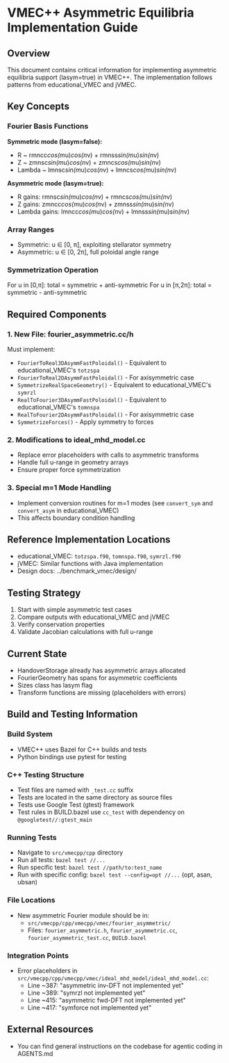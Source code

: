 # VMEC++ Asymmetric Equilibria Implementation Guide

## Overview
This document contains critical information for implementing asymmetric equilibria support (lasym=true) in VMEC++. The implementation follows patterns from educational_VMEC and jVMEC.

## Key Concepts

### Fourier Basis Functions
**Symmetric mode (lasym=false):**
- R ~ rmncc*cos(m*u)*cos(n*v) + rmnss*sin(m*u)*sin(n*v)
- Z ~ zmnsc*sin(m*u)*cos(n*v) + zmncs*cos(m*u)*sin(n*v)
- Lambda ~ lmnsc*sin(m*u)*cos(n*v) + lmncs*cos(m*u)*sin(n*v)

**Asymmetric mode (lasym=true):**
- R gains: rmnsc*sin(m*u)*cos(n*v) + rmncs*cos(m*u)*sin(n*v)
- Z gains: zmncc*cos(m*u)*cos(n*v) + zmnss*sin(m*u)*sin(n*v)
- Lambda gains: lmncc*cos(m*u)*cos(n*v) + lmnss*sin(m*u)*sin(n*v)

### Array Ranges
- Symmetric: u ∈ [0, π], exploiting stellarator symmetry
- Asymmetric: u ∈ [0, 2π], full poloidal angle range

### Symmetrization Operation
For u in [0,π]: total = symmetric + anti-symmetric
For u in [π,2π]: total = symmetric - anti-symmetric

## Required Components

### 1. New File: fourier_asymmetric.cc/h
Must implement:
- `FourierToReal3DAsymmFastPoloidal()` - Equivalent to educational_VMEC's `totzspa`
- `FourierToReal2DAsymmFastPoloidal()` - For axisymmetric case
- `SymmetrizeRealSpaceGeometry()` - Equivalent to educational_VMEC's `symrzl`
- `RealToFourier3DAsymmFastPoloidal()` - Equivalent to educational_VMEC's `tomnspa`
- `RealToFourier2DAsymmFastPoloidal()` - For axisymmetric case
- `SymmetrizeForces()` - Apply symmetry to forces

### 2. Modifications to ideal_mhd_model.cc
- Replace error placeholders with calls to asymmetric transforms
- Handle full u-range in geometry arrays
- Ensure proper force symmetrization

### 3. Special m=1 Mode Handling
- Implement conversion routines for m=1 modes (see `convert_sym` and `convert_asym` in educational_VMEC)
- This affects boundary condition handling

## Reference Implementation Locations
- educational_VMEC: `totzspa.f90`, `tomnspa.f90`, `symrzl.f90`
- jVMEC: Similar functions with Java implementation
- Design docs: ../benchmark_vmec/design/

## Testing Strategy
1. Start with simple asymmetric test cases
2. Compare outputs with educational_VMEC and jVMEC
3. Verify conservation properties
4. Validate Jacobian calculations with full u-range

## Current State
- HandoverStorage already has asymmetric arrays allocated
- FourierGeometry has spans for asymmetric coefficients
- Sizes class has lasym flag
- Transform functions are missing (placeholders with errors)

## Build and Testing Information

### Build System
- VMEC++ uses Bazel for C++ builds and tests
- Python bindings use pytest for testing

### C++ Testing Structure
- Test files are named with `_test.cc` suffix
- Tests are located in the same directory as source files
- Tests use Google Test (gtest) framework
- Test rules in BUILD.bazel use `cc_test` with dependency on `@googletest//:gtest_main`

### Running Tests
- Navigate to `src/vmecpp/cpp` directory
- Run all tests: `bazel test //...`
- Run specific test: `bazel test //path/to:test_name`
- Run with specific config: `bazel test --config=opt //...` (opt, asan, ubsan)

### File Locations
- New asymmetric Fourier module should be in:
  - `src/vmecpp/cpp/vmecpp/vmec/fourier_asymmetric/`
  - Files: `fourier_asymmetric.h`, `fourier_asymmetric.cc`, `fourier_asymmetric_test.cc`, `BUILD.bazel`

### Integration Points
- Error placeholders in `src/vmecpp/cpp/vmecpp/vmec/ideal_mhd_model/ideal_mhd_model.cc`:
  - Line ~387: "asymmetric inv-DFT not implemented yet"
  - Line ~389: "symrzl not implemented yet"
  - Line ~415: "asymmetric fwd-DFT not implemented yet"
  - Line ~417: "symforce not implemented yet"

## External Resources
- You can find general instructions on the codebase for agentic coding in AGENTS.md
